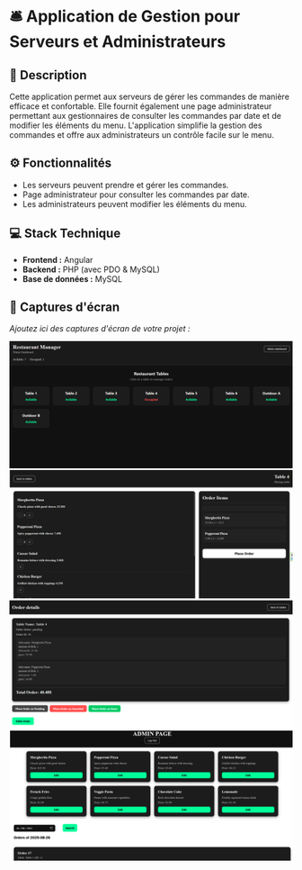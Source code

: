 # 🛎️ Application de Gestion pour Serveurs et Administrateurs

## 📝 Description
Cette application permet aux serveurs de gérer les commandes de manière efficace et confortable. Elle fournit également une page administrateur permettant aux gestionnaires de consulter les commandes par date et de modifier les éléments du menu. L'application simplifie la gestion des commandes et offre aux administrateurs un contrôle facile sur le menu.

## ⚙️ Fonctionnalités
- Les serveurs peuvent prendre et gérer les commandes.
- Page administrateur pour consulter les commandes par date.
- Les administrateurs peuvent modifier les éléments du menu.

## 💻 Stack Technique
- **Frontend :** Angular
- **Backend :** PHP (avec PDO & MySQL)
- **Base de données :** MySQL

## 📸 Captures d'écran
_Ajoutez ici des captures d'écran de votre projet :_

![page principale](https://github.com/belhadj-yahya/waiter-admin-app/blob/8c3666a0e6e96692a533255f86b5919d760c8d40/Screenshot%202025-08-27%20151114.png)
![page de commande](https://github.com/belhadj-yahya/waiter-admin-app/blob/8c3666a0e6e96692a533255f86b5919d760c8d40/Screenshot%202025-08-27%20151055.png)
![détails de la commande](https://github.com/belhadj-yahya/waiter-admin-app/blob/8c3666a0e6e96692a533255f86b5919d760c8d40/Screenshot%202025-08-27%20151137.png)
![page d'administration](https://github.com/belhadj-yahya/waiter-admin-app/blob/8c3666a0e6e96692a533255f86b5919d760c8d40/Screenshot%202025-08-27%20151220.png)



